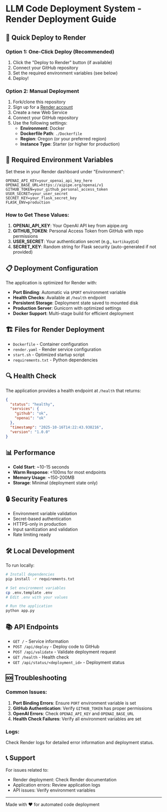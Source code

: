 # LLM Code Deployment System - Render Deployment Guide

## 🚀 Quick Deploy to Render

### Option 1: One-Click Deploy (Recommended)
1. Click the "Deploy to Render" button (if available)
2. Connect your GitHub repository
3. Set the required environment variables (see below)
4. Deploy!

### Option 2: Manual Deployment
1. Fork/clone this repository
2. Sign up for a [Render account](https://render.com)
3. Create a new Web Service
4. Connect your GitHub repository
5. Use the following settings:
   - **Environment**: Docker
   - **Dockerfile Path**: `./Dockerfile`
   - **Region**: Oregon (or your preferred region)
   - **Instance Type**: Starter (or higher for production)

## 🔧 Required Environment Variables

Set these in your Render dashboard under "Environment":

```
OPENAI_API_KEY=your_openai_api_key_here
OPENAI_BASE_URL=https://aipipe.org/openai/v1
GITHUB_TOKEN=your_github_personal_access_token
USER_SECRET=your_user_secret
SECRET_KEY=your_flask_secret_key
FLASK_ENV=production
```

### How to Get These Values:

1. **OPENAI_API_KEY**: Your OpenAI API key from aipipe.org
2. **GITHUB_TOKEN**: Personal Access Token from GitHub with repo permissions
3. **USER_SECRET**: Your authentication secret (e.g., `kartikay@14`)
4. **SECRET_KEY**: Random string for Flask security (auto-generated if not provided)

## 📋 Deployment Configuration

The application is optimized for Render with:

- **Port Binding**: Automatic via `$PORT` environment variable
- **Health Checks**: Available at `/health` endpoint
- **Persistent Storage**: Deployment state saved to mounted disk
- **Production Server**: Gunicorn with optimized settings
- **Docker Support**: Multi-stage build for efficient deployment

## 🏗️ Files for Render Deployment

- `Dockerfile` - Container configuration
- `render.yaml` - Render service configuration
- `start.sh` - Optimized startup script
- `requirements.txt` - Python dependencies

## 🔍 Health Check

The application provides a health endpoint at `/health` that returns:

```json
{
  "status": "healthy",
  "services": {
    "github": "ok",
    "openai": "ok"
  },
  "timestamp": "2025-10-16T14:22:43.938216",
  "version": "1.0.0"
}
```

## 📊 Performance

- **Cold Start**: ~10-15 seconds
- **Warm Response**: <100ms for most endpoints
- **Memory Usage**: ~150-200MB
- **Storage**: Minimal (deployment state only)

## 🔒 Security Features

- Environment variable validation
- Secret-based authentication
- HTTPS-only in production
- Input sanitization and validation
- Rate limiting ready

## 🛠️ Local Development

To run locally:

```bash
# Install dependencies
pip install -r requirements.txt

# Set environment variables
cp .env.template .env
# Edit .env with your values

# Run the application
python app.py
```

## 📚 API Endpoints

- `GET /` - Service information
- `POST /api/deploy` - Deploy code to GitHub
- `POST /api/validate` - Validate deployment request
- `GET /health` - Health check
- `GET /api/status/<deployment_id>` - Deployment status

## 🆘 Troubleshooting

### Common Issues:

1. **Port Binding Errors**: Ensure `PORT` environment variable is set
2. **GitHub Authentication**: Verify `GITHUB_TOKEN` has proper permissions
3. **OpenAI Errors**: Check `OPENAI_API_KEY` and `OPENAI_BASE_URL`
4. **Health Check Failures**: Verify all environment variables are set

### Logs:
Check Render logs for detailed error information and deployment status.

## 📞 Support

For issues related to:
- Render deployment: Check Render documentation
- Application errors: Review application logs
- API issues: Verify environment variables

---

Made with ❤️ for automated code deployment
